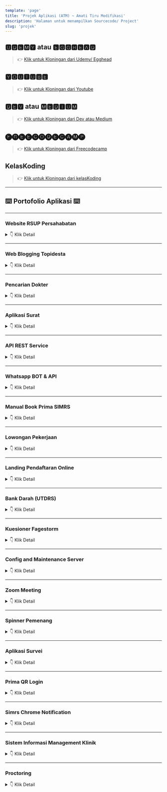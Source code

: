 ```yaml
---
template: 'page'
title: 'Projek Aplikasi (ATM) ~ Amati Tiru Modifikasi'
description: 'Halaman untuk menampilkan Sourcecode/ Project'
slug: 'projek'
---
```


## 🆄🅳🅴🅼🆈 atau 🅴🅶🅶🅷🅴🅰🅳

> 👉 [Klik untuk Kloningan dari Udemy/ Egghead](/project-kloningan-dari-udemy-egghead)

## 🆈🅾🆄🆃🆄🅱🅴 

> 👉 [Klik untuk Kloningan dari Youtube](/project-kloningan-dari-youtube)

## 🅳🅴🆅 atau 🅼🅴🅳🅸🆄🅼

> 👉 [Klik untuk Kloningan dari Dev atau Medium](/project-kloningan-dari-dev-atau-medium)

## 🅕🅡🅔🅔🅒🅞🅓🅔🅒🅐🅜🅟

> 👉 [Klik untuk Kloningan dari Freecodecamp](/project-kloningan-dari-freecodecamp)

## KelasKoding

> 👉 [Klik untuk Kloningan dari kelasKoding](/project-kloningan-dari-kelaskoding)

---

## ⌨️ Portofolio Aplikasi ⌨️

---

### Website RSUP Persahabatan


<details>
  <summary> 👇 Klik Detail</summary>

| Stack | Status | Akses |
| :---: | :---: | :---: | 
| GravCMS, Github, CloudFlare | ⚙️ DEV ⚙️ | [link](https://grav.rspersahabatan.co.id/id) |
| <td colspan="3"><fieldset><legend>Website RSUP Persahabatan V3</legend>![Website RSUP Persahabatan V3](../images/web-persahabatan-v3.png)</fieldset></td>|
| Codeigniter, CanvasCMS | 🚀 LIVE 🚀 | [link](https://rsuppersahabatan.co.id )|


</details>

<hr />

### Web Blogging Topidesta


<details>
  <summary> 👇 Klik Detail</summary>

| Stack | Status | Akses |
| :---: | :---: | :---: | 
| GatsbyJS, ShibaCSS, Netlify, Github, CloudFlare | 🚀 LIVE 🚀 | [link](https://topidesta.my.id )|

</details>

<hr />

### Pencarian Dokter

<details>
  <summary> 👇 Klik Detail</summary>

| Stack | Status | Akses |
| :---: | :---: | :---: | 
| ReactJS, Bootstrap, ReduxJS, Codeigniter | 🚀 LIVE 🚀 | [link](https://dokter.rsuppersahabatan.co.id/ ) |
| <td colspan="3"><fieldset><legend>Pencarian Dokter Per Spesialis</legend>![Pencarian Dokter](../images/pencarian-dokter.png)</fieldset></td>|
| <td colspan="3"><fieldset><legend>Detail Dokter</legend>![Pencarian Dokter](../images/pencarian-dokter-2.png)</fieldset></td>|

</details>

<hr />


### Aplikasi Surat

<details>
  <summary> 👇 Klik Detail</summary>

| Stack | Status | Akses |
| :---: | :---: | :---: | 
| ReactJS, Codeigniter 4, API WA, Golang | ⚙️ DEV ⚙️ | [link](https://surat.rsuppersahabatan.co.id/) |

</details>

<hr />

### API REST Service

<details>
  <summary> 👇 Klik Detail</summary>

| Stack | Status | Akses |
| :---: | :---: | :---: | 
| Codeigniter 3 | 🚀 LIVE 🚀 | [link 1](https://rsuppersahabatan.co.id/apis) |
| Codeigniter 3 | ⚙️ DEV ⚙️ | [link 3](https://dev.ci3.api.persahabatan.co.id/) |
| Codeigniter 4 | 🚀 LIVE 🚀 | [link 2](https://api.persahabatan.co.id/)|
| Codeigniter 4 | ⚙️ DEV ⚙️ | [link 2](https://dev.api.persahabatan.co.id/)|

</details>

<hr />

### Whatsapp BOT & API

<details>
  <summary> 👇 Klik Detail</summary>

| Stack | Status | Akses |
| :---: | :---: | :---: | 
| NodeJS, Baileys, Codeigniter, BOT Whatsapp | 🚀 LIVE 🚀 | Private |
| <td colspan="3"><fieldset><legend>APIWA Unofficial</legend>![APIWA Unofficial](../images/apiwa.png)</fieldset></td>|

</details>

<hr />

### Manual Book Prima SIMRS

<details>
  <summary> 👇 Klik Detail</summary>

| Stack | Status | Akses |
| :---: | :---: | :---: | 
| Docusaurus, NetlifyCMS, Firebase | 🚀 LIVE 🚀 | [Link](https://prima.simrspersahabatan.co.id/) |
| <td colspan="3"><fieldset><legend>Manualbook SIMRS Prima</legend>![Manualbook SIMRS Prima](../images/manualbook.png)</fieldset></td>|
| <td colspan="3"><fieldset><legend>Manualbook SIMRS Prima</legend>![Manualbook SIMRS Prima](../images/manualbook-2.png)</fieldset></td>|

</details>

<hr />

### Lowongan Pekerjaan

<details>
  <summary> 👇 Klik Detail</summary>

| Stack | Status | Akses |
| :---: | :---: | :---: | 
| ReactJS, ReduxJS, Bootstrap, Codeigniter | 🚀 LIVE 🚀 | [link](https://lowongan.rsuppersahabatan.co.id/) |
| <td colspan="3"><fieldset><legend>Lowongan Pekerjaan</legend>![Lowongan Pekerjaan](../images/lowongan-online.png)</fieldset></td>|

</details>

<hr />

### Landing Pendaftaran Online

<details>
  <summary> 👇 Klik Detail</summary>

| Stack | Status | Akses |
| :---: | :---: | :---: | 
| GatsbyJS, NetlifyCMS, Vercel | 🚀 LIVE 🚀 | [link](https://pendaftaran.rsuppersahabatan.co.id/) |
| <td colspan="3"><fieldset><legend>Landing Pendaftaran Online</legend>![Landing Pendaftaran Online](../images/pendaftaran-landing.png)</fieldset></td>|
| <td colspan="3"><fieldset><legend>Landing Pendaftaran Online 2</legend>![Landing Pendaftaran Online 2](../images/pendaftaran-landing2.png)</fieldset></td>|

</details>

<hr />

### Bank Darah (UTDRS)

<details>
  <summary> 👇 Klik Detail</summary>

| Stack | Status | Akses |
| :---: | :---: | :---: | 
| ReactJS, ReduxJS, RHF, Codeigniter, Golang | 🚀 LIVE 🚀 | [link 1](https://bankdarah.rsuppersahabatan.co.id/) |
| ReactJS, ReduxJS, Formik, Codeigniter, Golang | 🚀 LIVE 🚀 | [link 2](https://ic.bankdarah.rsuppersahabatan.co.id/) |
| <td colspan="3"><fieldset><legend>Bank Darah (UTDRS) RSUP Persahabatan</legend>![Bank Darah (UTDRS) RSUP Persahabatan](../images/bankdarah-online.png)</fieldset></td>|
| <td colspan="3"><fieldset><legend>Formulir Inform Consent (IC)</legend>![Formulir Inform Consent (IC)](../images/ic-bankdarah-online.png)</fieldset></td>|

</details>

<hr />

### Kuesioner Fagestorm

<details>
  <summary> 👇 Klik Detail</summary>

| Stack | Status | Akses |
| :---: | :---: | :---: | 
| ReactJS, Formik, Redux, Codeigniter 4 | 🚀 LIVE 🚀 | [link](https://fagestorm.netlify.app/) |
| <td colspan="3"><fieldset><legend>Kuesioner Fagestorm</legend>![Kuesioner Fagestorm](../images/fagestorm.png)</fieldset></td>|

</details>

<hr />

### Config and Maintenance Server

<details>
  <summary> 👇 Klik Detail</summary>

| Stack | Status | Akses |
| :---: | :---: | :---: | 
| Ubuntu, aaPanel, CloudFlare | 🚀 LIVE 🚀 | [link](https://persahabatan.co.id/)|
| Ubuntu, aaPanel, CloudFlare | 🚀 LIVE 🚀 | [link](https://dev.persahabatan.co.id/)|
| Ubuntu, aaPanel, CloudFlare | 🚀 LIVE 🚀 | [link](https://halobayi.co.id/)|

</details>

<hr />

### Zoom Meeting

<details>
  <summary> 👇 Klik Detail</summary>

| Stack | Status | Akses |
| :---: | :---: | :---: | 
| NextJS, GraphQL, Google API | ⚙️ DEV ⚙️ | [link](https://zoom.rsuppersahabatan.co.id/)|
| <td colspan="3"><fieldset><legend>Zoom Meeting</legend>![Zoom Meeting](../images/zoom-meeting.png)</fieldset></td>|

</details>

<hr />

### Spinner Pemenang

<details>
  <summary> 👇 Klik Detail</summary>

| Stack | Status | Akses |
| :---: | :---: | :---: | 
| NextJS, GraphQL, Google API | ⚙️DEV⚙️ | [link](https://putar.rsuppersahabatan.co.id/) |

</details>

<hr />

### Aplikasi Survei

<details>
  <summary> 👇 Klik Detail</summary>

| Stack | Status | Akses |
| :---: | :---: | :---: | 
| ReactJS, ReduxJS, MaterialUI, Formik, YUP | ⚙️DEV⚙️ | [link](https://survey.rsuppersahabatan.co.id/) |

</details>

<hr />

### Prima QR Login

<details>
  <summary> 👇 Klik Detail</summary>

| Stack | Status | Akses |
| :---: | :---: | :---: | 
| NextJS, ReduxJS, ChakraUI, RHF | ⚙️DEV⚙️ | [link](https://login.rsuppersahabatan.co.id/) |

</details>

<hr />

### Simrs Chrome Notification

<details>
  <summary> 👇 Klik Detail</summary>

| Stack | Status | Akses |
| :---: | :---: | :---: | 
| Javascript, Codeigniter, Extend Chrome | ⚙️DEV⚙️ | - |

</details>

<hr />

### Sistem Informasi Management Klinik

<details>
  <summary> 👇 Klik Detail</summary>

| Stack | Status | Akses |
| :---: | :---: | :---: | 
| Codeigniter 4, jQuery, Datatables, Bootstrap 5 | ⚙️DEV⚙️ | [link](https://sim.halobayi.co.id/)|

</details>

<hr />

### Proctoring

<details>
  <summary> 👇 Klik Detail</summary>

| Stack | Status | Akses |
| :---: | :---: | :---: | 
| JavaScript, Codeigniter | 🚀 ACTIVE DEVELOPMENT 🚀 | [link](https://lab.katalis.persahabatan.co.id/rest-server/proctoring)|
| JavaScript, NodeJS, ViteJS, Preact | 🚀 ACTIVE DEVELOPMENT 🚀 | [link](https://github.com/mdestafadilah/proctoring.js)|

</details>